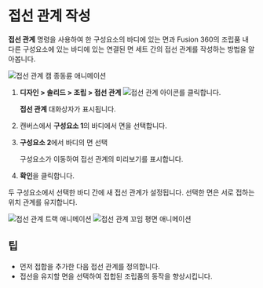접선 관계 작성
========

**접선 관계** 명령을 사용하여 한 구성요소의 바디에 있는 면과 Fusion 360의 조립품 내 다른 구성요소에 있는 바디에 있는 연결된 면 세트 간의 접선 관계를 작성하는 방법을 알아봅니다.

![접선 관계 캠 종동륜 애니메이션](https://help.autodesk.com/cloudhelp/KOR/Fusion-Assemble/images/animation/tangent-relationship-cam-follower.gif)

1.  **디자인 > 솔리드 > 조립 > 접선 관계** ![접선 관계 아이콘](https://help.autodesk.com/cloudhelp/KOR/Fusion-Assemble/images/icon/asm/tangent-relationship.png)를 클릭합니다.
    
    **접선 관계** 대화상자가 표시됩니다.
    
2.  캔버스에서 **구성요소 1**의 바디에서 면을 선택합니다.
    
3.  **구성요소 2**에서 바디의 면 선택
    
    구성요소가 이동하여 접선 관계의 미리보기를 표시합니다.
    
4.  **확인**을 클릭합니다.
    

두 구성요소에서 선택한 바디 간에 새 접선 관계가 설정됩니다. 선택한 면은 서로 접하는 위치 관계를 유지합니다.

![접선 관계 트랙 애니메이션](https://help.autodesk.com/cloudhelp/KOR/Fusion-Assemble/images/animation/tangent-relationship-track.gif) ![접선 관계 꼬임 평면 애니메이션](https://help.autodesk.com/cloudhelp/KOR/Fusion-Assemble/images/animation/tangent-relationship-lay-flat.gif)

팁
-

*   먼저 접합을 추가한 다음 접선 관계를 정의합니다.
*   접선을 유지할 면을 선택하여 접합된 조립품의 동작을 향상시킵니다.